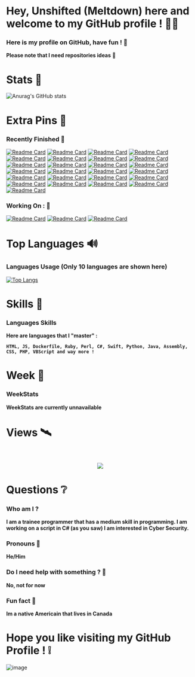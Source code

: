 # Hey, Unshifted (Meltdown) here and welcome to my GitHub profile ! 👋🏻

### Here is my profile on GitHub, have fun ! 🎈

**Please note that I need repositories ideas** 🧧

# Stats 📣

![Anurag's GitHub stats](https://github-readme-stats.vercel.app/api?username=unshifted1337&show_icons=true&theme=synthwave)

# Extra Pins 📌

### **Recently Finished** 🔔

[![Readme Card](https://github-readme-stats.vercel.app/api/pin/?username=unshifted1337&repo=SimpleTrojan)](https://github.com/anuraghazra/github-readme-stats)
[![Readme Card](https://github-readme-stats.vercel.app/api/pin/?username=unshifted1337&repo=Sudoku)](https://github.com/anuraghazra/github-readme-stats)
[![Readme Card](https://github-readme-stats.vercel.app/api/pin/?username=unshifted1337&repo=AudioVisualizer)](https://github.com/anuraghazra/github-readme-stats)
[![Readme Card](https://github-readme-stats.vercel.app/api/pin/?username=unshifted1337&repo=DiscordBotClient)](https://github.com/anuraghazra/github-readme-stats)
[![Readme Card](https://github-readme-stats.vercel.app/api/pin/?username=unshifted1337&repo=ARTetris)](https://github.com/anuraghazra/github-readme-stats)
[![Readme Card](https://github-readme-stats.vercel.app/api/pin/?username=unshifted1337&repo=GCalcSearch)](https://github.com/anuraghazra/github-readme-stats)
[![Readme Card](https://github-readme-stats.vercel.app/api/pin/?username=unshifted1337&repo=eternal_blue_powershell)](https://github.com/anuraghazra/github-readme-stats)
[![Readme Card](https://github-readme-stats.vercel.app/api/pin/?username=unshifted1337&repo=NXP-PCF8563-Driver)](https://github.com/anuraghazra/github-readme-stats)
[![Readme Card](https://github-readme-stats.vercel.app/api/pin/?username=unshifted1337&repo=rpiForth)](https://github.com/anuraghazra/github-readme-stats)
[![Readme Card](https://github-readme-stats.vercel.app/api/pin/?username=unshifted1337&repo=Physics-Simulator)](https://github.com/anuraghazra/github-readme-stats)
[![Readme Card](https://github-readme-stats.vercel.app/api/pin/?username=unshifted1337&repo=Enigma)](https://github.com/anuraghazra/github-readme-stats)
[![Readme Card](https://github-readme-stats.vercel.app/api/pin/?username=unshifted1337&repo=IP-Stresser)](https://github.com/anuraghazra/github-readme-stats)
[![Readme Card](https://github-readme-stats.vercel.app/api/pin/?username=unshifted1337&repo=Mad_Libs_Generator)](https://github.com/anuraghazra/github-readme-stats)
[![Readme Card](https://github-readme-stats.vercel.app/api/pin/?username=unshifted1337&repo=Binary-Search)](https://github.com/anuraghazra/github-readme-stats)
[![Readme Card](https://github-readme-stats.vercel.app/api/pin/?username=unshifted1337&repo=EmailSlicer)](https://github.com/anuraghazra/github-readme-stats)
[![Readme Card](https://github-readme-stats.vercel.app/api/pin/?username=unshifted1337&repo=Malbolge)](https://github.com/anuraghazra/github-readme-stats)
[![Readme Card](https://github-readme-stats.vercel.app/api/pin/?username=unshifted1337&repo=vim-whitespace-trailing)](https://github.com/anuraghazra/github-readme-stats)
[![Readme Card](https://github-readme-stats.vercel.app/api/pin/?username=unshifted1337&repo=PortForwarder)](https://github.com/anuraghazra/github-readme-stats)
[![Readme Card](https://github-readme-stats.vercel.app/api/pin/?username=unshifted1337&repo=ThoseCryptoLetters)](https://github.com/anuraghazra/github-readme-stats) 
[![Readme Card](https://github-readme-stats.vercel.app/api/pin/?username=unshifted1337&repo=SimpleBackdoor)](https://github.com/anuraghazra/github-readme-stats)
[![Readme Card](https://github-readme-stats.vercel.app/api/pin/?username=unshifted1337&repo=SimpleSyntaxLISP)](https://github.com/anuraghazra/github-readme-stats) 
[![Readme Card](https://github-readme-stats.vercel.app/api/pin/?username=unshifted1337&repo=BuyBitcoinMusk)](https://github.com/anuraghazra/github-readme-stats) 
[![Readme Card](https://github-readme-stats.vercel.app/api/pin/?username=unshifted1337&repo=PasswordCracker)](https://github.com/anuraghazra/github-readme-stats)
[![Readme Card](https://github-readme-stats.vercel.app/api/pin/?username=unshifted1337&repo=ScanMyMac)](https://github.com/anuraghazra/github-readme-stats)
[![Readme Card](https://github-readme-stats.vercel.app/api/pin/?username=unshifted1337&repo=XineTD-CTFWar)](https://github.com/anuraghazra/github-readme-stats)


### **Working On :** 💼

[![Readme Card](https://github-readme-stats.vercel.app/api/pin/?username=unshifted1337&repo=CSscript)](https://github.com/anuraghazra/github-readme-stats)
[![Readme Card](https://github-readme-stats.vercel.app/api/pin/?username=unshifted1337&repo=HUGEUserAuthentication)](https://github.com/anuraghazra/github-readme-stats)
[![Readme Card](https://github-readme-stats.vercel.app/api/pin/?username=unshifted1337&repo=Cheat-x86-For-Assembly)](https://github.com/anuraghazra/github-readme-stats)

# Top Languages 🔊

### Languages Usage (Only 10 languages are shown here)


[![Top Langs](https://github-readme-stats.vercel.app/api/top-langs/?username=unshifted1337&langs_count=15)](https://github.com/anuraghazra/github-readme-stats)

# Skills 🥋

### Languages Skills 

**Here are languages that I "master" :**

**``HTML, JS, Dockerfile, Ruby, Perl, C#, Swift, Python, Java, Assembly, CSS, PHP, VBScript and way more !``**

# Week 🎉

### WeekStats

**WeekStats are currently unnavailable**

# Views 🛰

<p align="center"> 
  <br>  <br>
  <img src="https://profile-counter.glitch.me/Unshifted1337/count.svg" />
</p>


# Questions ❔

### Who am I ?

**I am a trainee programmer that has a medium skill in programming. I am working on a script in C# (as you saw) I am interested in Cyber Security.**

### Pronouns 🔧

**He/Him**

### Do I need help with something ? 👥

**No, not for now**

### Fun fact 📜

**Im a native Americain that lives in Canada**

# Hope you like visiting my GitHub Profile ! ❕
>>>>>>>>>>>>>>>>>>>>>>>>>>>>>>>>>>>>>>>>>>>>>>>>>>>>>>>>>>>>>>>>>>>>>>>>>>

![image](https://user-images.githubusercontent.com/73394656/120241819-8ece4180-c231-11eb-84e1-ec4f8dc9b86e.png)
